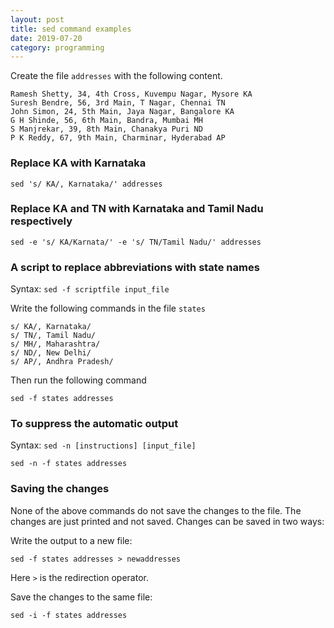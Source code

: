 ```yaml
---
layout: post
title: sed command examples
date: 2019-07-20
category: programming
---
```

Create the file `addresses` with the following content.

```
Ramesh Shetty, 34, 4th Cross, Kuvempu Nagar, Mysore KA
Suresh Bendre, 56, 3rd Main, T Nagar, Chennai TN
John Simon, 24, 5th Main, Jaya Nagar, Bangalore KA
G H Shinde, 56, 6th Main, Bandra, Mumbai MH
S Manjrekar, 39, 8th Main, Chanakya Puri ND
P K Reddy, 67, 9th Main, Charminar, Hyderabad AP
```

### Replace KA with Karnataka
`sed 's/ KA/, Karnataka/' addresses`

### Replace KA and TN with Karnataka and Tamil Nadu respectively
`sed -e 's/ KA/Karnata/' -e 's/ TN/Tamil Nadu/' addresses`

### A script to replace abbreviations with state names
Syntax: `sed -f scriptfile input_file`

Write the following commands in the file `states` 
```shell
s/ KA/, Karnataka/
s/ TN/, Tamil Nadu/
s/ MH/, Maharashtra/
s/ ND/, New Delhi/
s/ AP/, Andhra Pradesh/
```

Then run the following command
```shell
sed -f states addresses
```

### To suppress the automatic output
Syntax: `sed -n [instructions] [input_file]`
```shell
sed -n -f states addresses
```

### Saving the changes
None of the above commands do not save the changes to the file. The changes are just printed and not saved. Changes can be saved in two ways:

Write the output to a new file:
```shell
sed -f states addresses > newaddresses
```
Here `>` is the redirection operator.

Save the changes to the same file:
```shell
sed -i -f states addresses
```
